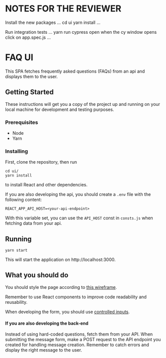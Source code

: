 # NOTES FOR THE REVIEWER
Install the new packages 
...
cd ui
yarn install
...

Run integration tests
...
yarn run cypress open
when the cy window opens click on app.spec.js
...

# FAQ UI

This SPA fetches frequently asked questions (FAQs) from an api and displays them to the user.

## Getting Started

These instructions will get you a copy of the project up and running on your local machine for development and testing purposes.

### Prerequisites

- Node
- Yarn


### Installing

First, clone the repository, then run

```
cd ui/
yarn install
```
to install React and other dependencies.


If you are also developing the api, you should create a `.env` file with the following content:
```
REACT_APP_API_HOST=<your-api-endpoint>
```
With this variable set, you can use the `API_HOST` const in `consts.js` when fetching data from your api.

## Running

```
yarn start
```
This will start the application on http://localhost:3000.

## What you should do
You should style the page according to [this wireframe](https://gitlab.com/r13/faq-test/wikis/Wireframes).

Remember to use React components to improve code readability and reusability.

When developing the form, you should use [controlled inputs](https://reactjs.org/docs/forms.html#controlled-components).

#### If you are also developing the back-end
Instead of using hard-coded questions, fetch them from your API. When submitting the message form, make a POST request to the API endpoint you created for handling message creation. Remember to catch errors and display the right message to the user.
